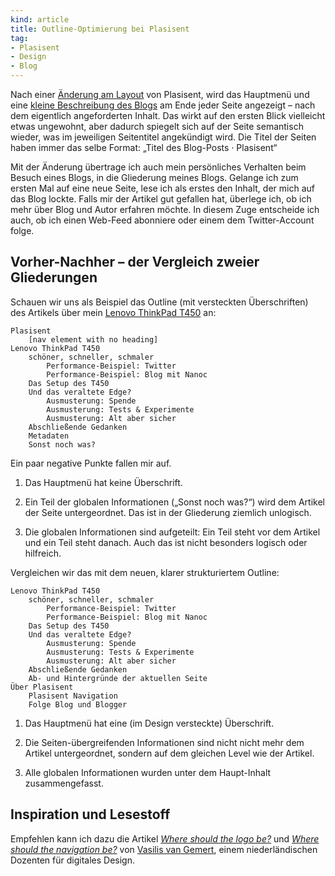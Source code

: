 ```yaml
---
kind: article
title: Outline-Optimierung bei Plasisent
tag:
- Plasisent
- Design
- Blog
---
```


Nach einer [Änderung am Layout][merge] von Plasisent, wird das Hauptmenü und
eine [kleine Beschreibung des Blogs][ueber] am Ende jeder Seite angezeigt –
nach dem eigentlich angeforderten Inhalt. Das wirkt auf den ersten Blick
vielleicht etwas ungewohnt, aber dadurch spiegelt sich auf der Seite semantisch
wieder, was im jeweiligen Seitentitel angekündigt wird. Die Titel der Seiten
haben immer das selbe Format: „Titel des Blog-Posts · Plasisent“

[merge]: https://github.com/rosetree/plasisent.org/commit/61c94afb8fc90b8740228fe3b3227c1ff39dc8e7
[ueber]: #ueber-plasisent

Mit der Änderung übertrage ich auch mein persönliches Verhalten beim Besuch
eines Blogs, in die Gliederung meines Blogs. Gelange ich zum ersten Mal auf
eine neue Seite, lese ich als erstes den Inhalt, der mich auf das Blog lockte.
Falls mir der Artikel gut gefallen hat, überlege ich, ob ich mehr über Blog und
Autor erfahren möchte. In diesem Zuge entscheide ich auch, ob ich einen
Web-Feed abonniere oder einem dem Twitter-Account folge.

Vorher-Nachher – der Vergleich zweier Gliederungen
-----

Schauen wir uns als Beispiel das Outline (mit versteckten Überschriften) des
Artikels über mein [Lenovo ThinkPad T450][t450] an:

[t450]: http://plasisent.org/2016/lenovo-thinkpad-t450/

    Plasisent
        [nav element with no heading]
    Lenovo ThinkPad T450
        schöner, schneller, schmaler
            Performance-Beispiel: Twitter
            Performance-Beispiel: Blog mit Nanoc
        Das Setup des T450
        Und das veraltete Edge?
            Ausmusterung: Spende
            Ausmusterung: Tests & Experimente
            Ausmusterung: Alt aber sicher
        Abschließende Gedanken
        Metadaten
        Sonst noch was?

Ein paar negative Punkte fallen mir auf.

1. Das Hauptmenü hat keine Überschrift.

2. Ein Teil der globalen Informationen („Sonst noch was?“) wird dem Artikel der
   Seite untergeordnet. Das ist in der Gliederung ziemlich unlogisch.

3. Die globalen Informationen sind aufgeteilt: Ein Teil steht vor dem Artikel und
   ein Teil steht danach. Auch das ist nicht besonders logisch oder hilfreich.

Vergleichen wir das mit dem neuen, klarer strukturiertem Outline:

    Lenovo ThinkPad T450
        schöner, schneller, schmaler
            Performance-Beispiel: Twitter
            Performance-Beispiel: Blog mit Nanoc
        Das Setup des T450
        Und das veraltete Edge?
            Ausmusterung: Spende
            Ausmusterung: Tests & Experimente
            Ausmusterung: Alt aber sicher
        Abschließende Gedanken
        Ab- und Hintergründe der aktuellen Seite
    Über Plasisent
        Plasisent Navigation
        Folge Blog und Blogger

1. Das Hauptmenü hat eine (im Design versteckte) Überschrift.

2. Die Seiten-übergreifenden Informationen sind nicht nicht mehr dem Artikel
   untergeordnet, sondern auf dem gleichen Level wie der Artikel.

3. Alle globalen Informationen wurden unter dem Haupt-Inhalt zusammengefasst.

Inspiration und Lesestoff
-----

Empfehlen kann ich dazu die Artikel [<cite>Where should the logo
be?</cite>][logo] und [<cite>Where should the navigation be?</cite>][nav] von
[Vasilis van Gemert][vasilis], einem niederländischen Dozenten für digitales
Design.

[logo]: https://vasilis.nl/nerd/where-should-the-logo-be/
[nav]: https://vasilis.nl/nerd/where-should-the-navigation-be/
[vasilis]: https://vasilis.nl/
